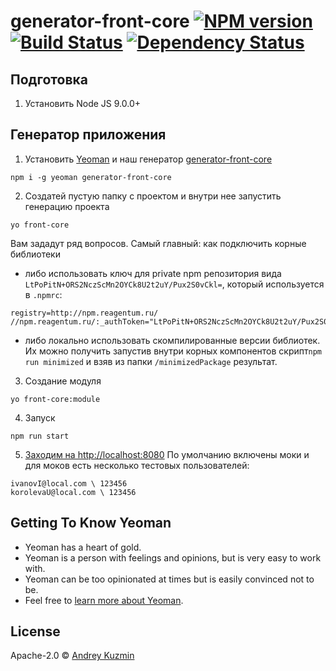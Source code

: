 # generator-front-core [![NPM version][npm-image]][npm-url] [![Build Status][travis-image]][travis-url] [![Dependency Status][daviddm-image]][daviddm-url]
> 

## Подготовка
1. Установить Node JS 9.0.0+

## Генератор приложения
1. Установить [Yeoman](http://yeoman.io) и наш генератор [generator-front-core](https://github.com/kinjeiro/generator-front-core)
```
npm i -g yeoman generator-front-core
```
2. Создатей пустую папку с проектом и внутри нее запустить генерацию проекта
```
yo front-core    
```
Вам зададут ряд вопросов. Самый главный: как подключить корные библиотеки 
- либо использовать ключ для private npm репозитория вида ```LtPoPitN+ORS2NczScMn2OYCk8U2t2uY/Pux2S0vCkl=```, который используется в ```.npmrc```:
```
registry=http://npm.reagentum.ru/
//npm.reagentum.ru/:_authToken="LtPoPitN+ORS2NczScMn2OYCk8U2t2uY/Pux2S0vCkl="
```
- либо локально использовать скомпилированные версии библиотек. Их можно получить запустив внутри корных компонентов скрипт```npm run minimized``` и взяв из папки ```/minimizedPackage``` результат.

3. Создание модуля
```
yo front-core:module
```
4. Запуск
```
npm run start
```

5. [Заходим на http://localhost:8080](http://localhost:8080)
По умолчанию включены моки и для моков есть несколько тестовых пользователей:
```
ivanovI@local.com \ 123456
korolevaU@local.com \ 123456
```

## Getting To Know Yeoman

 * Yeoman has a heart of gold.
 * Yeoman is a person with feelings and opinions, but is very easy to work with.
 * Yeoman can be too opinionated at times but is easily convinced not to be.
 * Feel free to [learn more about Yeoman](http://yeoman.io/).

## License

Apache-2.0 © [Andrey Kuzmin]()


[npm-image]: https://badge.fury.io/js/generator-front-core.svg
[npm-url]: https://npmjs.org/package/generator-front-core
[travis-image]: https://travis-ci.org/Kinjeiro/generator-front-core.svg?branch=master
[travis-url]: https://travis-ci.org/Kinjeiro/generator-front-core
[daviddm-image]: https://david-dm.org/Kinjeiro/generator-front-core.svg?theme=shields.io
[daviddm-url]: https://david-dm.org/Kinjeiro/generator-front-core
